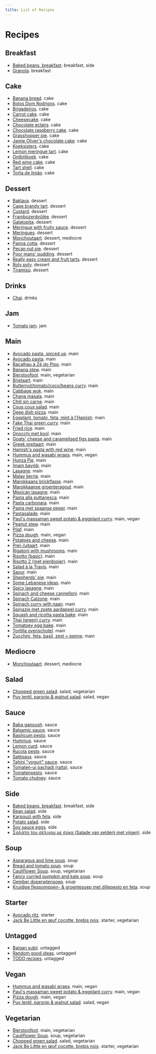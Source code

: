 ```yaml
---
title: List of Recipes
---
```


# Recipes


## Breakfast

* [Baked beans, breakfast](/recipes/breakfast-baked-beans.html). breakfast, side
* [Granola](/recipes/granola.html). breakfast

## Cake

* [Banana bread](/recipes/banana-bread.html). cake
* [Bolos Dom Rodrigos](/recipes/bolos-dom-rodrigos.html). cake
* [Brigadeiros](/recipes/brigadeiros.html). cake
* [Carrot cake](/recipes/carrot-cake.html). cake
* [Cheesecake](/recipes/cheesecake.html). cake
* [Chocolate eclairs](/recipes/chocolate-eclairs.html). cake
* [Chocolate raspberry cake](/recipes/chocolate-raspberry-cake.html). cake
* [Grasshopper pie](/recipes/grasshopper-pie.html). cake
* [Jamie Oliver's chocolate cake](/recipes/jamie-chocolate-cake.html). cake
* [Koeksisters](/recipes/koeksisters.html). cake
* [Lemon meringue tart](/recipes/lemon-meringue-tart.html). cake
* [Ontbijtkoek](/recipes/ontbijtkoek.html). cake
* [Red wine cake](/recipes/red-wine-cake.html). cake
* [Tart shell](/recipes/tart-shell.html). cake
* [Torta de limão](/recipes/torta-de-limao.html). cake

## Dessert

* [Baklava](/recipes/baklava.html). dessert
* [Cape brandy tart](/recipes/cape-brandy-tart.html). dessert
* [Custard](/recipes/custard.html). dessert
* [Frambozenbrûlée](/recipes/frambozen-brulee.html). dessert
* [Galatopita](/recipes/galatopita.html). dessert
* [Meringue with fruity sauce](/recipes/meringue-with-fruity-sauce.html). dessert
* [Meringues](/recipes/meringues.html). dessert
* [Monchoutaart](/recipes/monchoutaart.html). dessert, mediocre
* [Panna cotta](/recipes/panna-cotta.html). dessert
* [Pecan nut pie](/recipes/pecan-nut-pie.html). dessert
* [Poor mans' pudding](/recipes/poor-mans-pudding.html). dessert
* [Really easy cream and fruit tarts](/recipes/really-easy-cream-and-fruit-tarts.html). dessert
* [Roly poly](/recipes/roly-poly.html). dessert
* [Tiramisú](/recipes/tiramisu.html). dessert

## Drinks

* [Chai](/recipes/chai.html). drinks

## Jam

* [Tomato jam](/recipes/tomato-jam.html). jam

## Main

* [Avocado pasta, spiced up](/recipes/avo-pasta-v2.html). main
* [Avocado pasta](/recipes/avocado-pasta.html). main
* [Bacalhau à Zé do Pipo](/recipes/bacalhau-a-ze-do-pipo.html). main
* [Banana stew](/recipes/banana-stew.html). main
* [Bierstoofpot](/recipes/bierstoofpot.html). main, vegetarian
* [Brietaart](/recipes/brietaart.html). main
* [Butternut/tomato/coco/beans curry](/recipes/pumpkin-belotti-curry.html). main
* [Cabbage wok](/recipes/cabbage-wok.html). main
* [Chana masala](/recipes/chana-masala.html). main
* [Chili sin carne](/recipes/chili-sin-carne.html). main
* [Cous cous salad](/recipes/cous-cous-salad.html). main
* [Deep dish pizza](/recipes/deep-dish-pizza.html). main
* [Eggplant, tomato, feta, mint à l'Hamish](/recipes/eggplant-hamish.html). main
* [Fake Thai green curry](/recipes/our-green-curry.html). main
* [Fried rice](/recipes/fried-rice.html). main
* [Gnocchi met kool](/recipes/gnocchi-met-kool.html). main
* [Goats' cheese and caramelised figs pasta](/recipes/goats-cheese-caramelised-figs.html). main
* [Greek preitaart](/recipes/greek-preitaart.html). main
* [Hamish's pasta with red wine](/recipes/hamish-pasta-red-wine.html). main
* [Hummus and wasabi wraps](/recipes/hummus-and-wasabi-wraps.html). main, vegan
* [Hunza Pie](/recipes/hunza-pie.html). main
* [İmam bayıldı](/recipes/imam-bayildi.html). main
* [Lasagne](/recipes/lasagne.html). main
* [Malay kerrie](/recipes/malay-kerrie.html). main
* [Marokkaans brickflapje](/recipes/marokkaans-brickflapje.html). main
* [Marokkaanse groenteragout](/recipes/marokkaanse-groenteragout.html). main
* [Mexican lasagne](/recipes/mexican-lasagne.html). main
* [Pasta alla puttanesca](/recipes/pasta-alla-puttanesca.html). main
* [Pasta carbonara](/recipes/carbonara.html). main
* [Pasta met spaanse peper](/recipes/pasta-met-spaanse-peper.html). main
* [Pastasalade](/recipes/pastasalade.html). main
* [Paul's massaman sweet potato & eggplant curry](/recipes/paul-massaman.html). main, vegan
* [Peanut stew](/recipes/peanut-stew.html). main
* [Pilaf](/recipes/pilaf.html). main
* [Pizza dough](/recipes/frenchguycooking-pizzadough.html). main, vegan
* [Potatoes and cheese](/recipes/potatoes-and-cheese.html). main
* [Prei-/uitaart](/recipes/preitaart.html). main
* [Rigatoni with mushrooms](/recipes/rigatoni-with-mushrooms.html). main
* [Risotto (basic)](/recipes/risotto-basic.html). main
* [Risotto 2 (met eierdooier)](/recipes/risotto-2-eierdooier.html). main
* [Salad à la Travis](/recipes/travis-salad.html). main
* [Sayur](/recipes/sayur.html). main
* [Shepherds' pie](/recipes/shepherds-pie.html). main
* [Some Lebanese ideas](/recipes/some-lebanese-ideas.html). main
* [Spicy lasagne](/recipes/spicy-lasagne.html). main
* [Spinach and cheese cannelloni](/recipes/spinach-and-cheese-cannelloni.html). main
* [Spinach Calzone](/recipes/spinach-calzone.html). main
* [Spinach curry with naan](/recipes/spinach-curry-with-naan.html). main
* [Spinazie met zoete aardappel curry](/recipes/spinazie-met-zoete-aardappel-curry.html). main
* [Squash and ricotta pasta bake](/recipes/squash-and-ricotta-pasta-bake.html). main
* [Thai (green) curry](/recipes/thai-curry-a-la-ruby.html). main
* [Tomatoey egg bake](/recipes/tomatoey-egg-bake.html). main
* [Tortilla ovenschotel](/recipes/tortilla-ovenschotel.html). main
* [Zucchini, feta, basil, zest = penne](/recipes/zucchini-soup-pasta.html). main

## Mediocre

* [Monchoutaart](/recipes/monchoutaart.html). dessert, mediocre

## Salad

* [Chopped green salad](/recipes/chopped-green-salad.html). salad, vegetarian
* [Puy lentil, parsnip & walnut salad](/recipes/puy-lentil-salad.html). salad, vegan

## Sauce

* [Baba ganoush](/recipes/baba-ganoush.html). sauce
* [Balsamic sauce](/recipes/balsamic-sauce.html). sauce
* [Basilicum pesto](/recipes/basilicum-pesto.html). sauce
* [Hummus](/recipes/hummus.html). sauce
* [Lemon curd](/recipes/lemon-curd.html). sauce
* [Rucola pesto](/recipes/rucola-pesto.html). sauce
* [Satésaus](/recipes/satesaus.html). sauce
* [Tahini "yogurt" sauce](/recipes/tahini-sauce.html). sauce
* [Tomaten-ui pachadi (raita)](/recipes/tomaten-ui-pachadi-raita.html). sauce
* [Tomatenpesto](/recipes/tomatenpesto.html). sauce
* [Tomato chutney](/recipes/tomato-chutney.html). sauce

## Side

* [Baked beans, breakfast](/recipes/breakfast-baked-beans.html). breakfast, side
* [Bean salad](/recipes/bean-salad.html). side
* [Karpouzi with feta](/recipes/karpouzi-with-feta.html). side
* [Potato salad](/recipes/potato-salad.html). side
* [Soy sauce eggs](/recipes/soy-eggs.html). side
* [Σαλάτα του σέλινου με σύκα (Salade van selderij met vijgen)](/recipes/greek-salata-celery-figs.html). side

## Soup

* [Asparagus and lime soup](/recipes/asparagus-lime-soup.html). soup
* [Bread and tomato soup](/recipes/bread-tomato-soup.html). soup
* [Cauliflower Soup](/recipes/cauliflower-soup.html). soup, vegetarian
* [Fancy curried pumpkin and kale soup](/recipes/fancy-pumpkin-soup.html). soup
* [Gember doperwtensoep](/recipes/gember-doperwtensoep.html). soup
* [Kruidige flespompoen- & groentesoep met dillepesto en feta](/recipes/kruidige-groentesoep.html). soup

## Starter

* [Avocado ritz](/recipes/avocado-ritz.html). starter
* [Jack Be Little en œuf cocotte, brebis noix](/recipes/jack-be-little.html). starter, vegetarian

## Untagged

* [Baigan subji](/recipes/baigan-subji.html). untagged
* [Random good ideas](/recipes/random-good-ideas.html). untagged
* [TODO recipes](/recipes/todo-recipes.html). untagged

## Vegan

* [Hummus and wasabi wraps](/recipes/hummus-and-wasabi-wraps.html). main, vegan
* [Paul's massaman sweet potato & eggplant curry](/recipes/paul-massaman.html). main, vegan
* [Pizza dough](/recipes/frenchguycooking-pizzadough.html). main, vegan
* [Puy lentil, parsnip & walnut salad](/recipes/puy-lentil-salad.html). salad, vegan

## Vegetarian

* [Bierstoofpot](/recipes/bierstoofpot.html). main, vegetarian
* [Cauliflower Soup](/recipes/cauliflower-soup.html). soup, vegetarian
* [Chopped green salad](/recipes/chopped-green-salad.html). salad, vegetarian
* [Jack Be Little en œuf cocotte, brebis noix](/recipes/jack-be-little.html). starter, vegetarian
